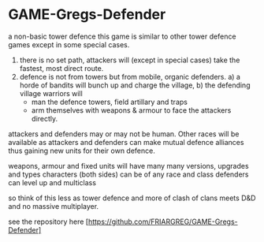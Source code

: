 # GAME-Gregs-Defender
a non-basic tower defence
this game is similar to other tower defence games except in some special cases.

1) there is no set path, attackers will (except in special cases) take the fastest, most direct route.
2) defence is not from towers but from mobile, organic defenders.
  a) a horde of bandits will bunch up and charge the village, 
  b) the defending village warriors will 
    - man the defence towers, field artillary and traps 
    - arm themselves with weapons & armour to face the attackers directly.

attackers and defenders may or may not be human. Other races will be available as attackers and defenders can make mutual defence alliances thus gaining new units for their own defence.

weapons, armour and fixed units will have many many versions, upgrades and types
characters (both sides) can be of any race and class
defenders can level up and multiclass

so think of this less as tower defence and more of clash of clans meets D&D and no massive multiplayer.

see the repository here [https://github.com/FRIARGREG/GAME-Gregs-Defender]

